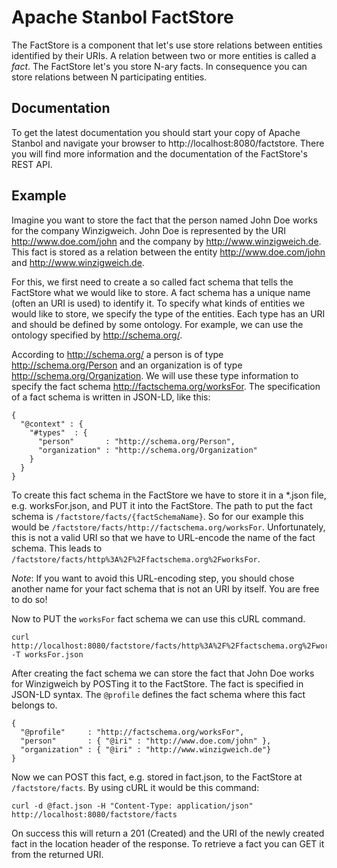 <!--
  Licensed to the Apache Software Foundation (ASF) under one or more
  contributor license agreements.  See the NOTICE file distributed with
  this work for additional information regarding copyright ownership.
  The ASF licenses this file to You under the Apache License, Version 2.0
  (the "License"); you may not use this file except in compliance with
  the License.  You may obtain a copy of the License at

      http://www.apache.org/licenses/LICENSE-2.0

  Unless required by applicable law or agreed to in writing, software
  distributed under the License is distributed on an "AS IS" BASIS,
  WITHOUT WARRANTIES OR CONDITIONS OF ANY KIND, either express or implied.
  See the License for the specific language governing permissions and
  limitations under the License.
-->

# Apache Stanbol FactStore

The FactStore is a component that let's use store relations between entities
identified by their URIs. A relation between two or more entities is called a
*fact*. The FactStore let's you store N-ary facts. In consequence you can
store relations between N participating entities.

## Documentation

To get the latest documentation you should start your copy of Apache Stanbol
and navigate your browser to http://localhost:8080/factstore. There you will
find more information and the documentation of the FactStore's REST API.

## Example

Imagine you want to store the fact that the person named John Doe works for
the company Winzigweich. John Doe is represented by the URI
http://www.doe.com/john and the company by http://www.winzigweich.de. This
fact is stored as a relation between the entity http://www.doe.com/john and
http://www.winzigweich.de.

For this, we first need to create a so called fact schema that tells the
FactStore what we would like to store. A fact schema has a unique name (often
an URI is used) to identify it. To specify what kinds of entities we would
like to store, we specify the type of the entities. Each type has an URI and
should be defined by some ontology. For example, we can use the ontology
specified by http://schema.org/.

According to http://schema.org/ a person is of type http://schema.org/Person
and an organization is of type http://schema.org/Organization. We will use
these type information to specify the fact schema
http://factschema.org/worksFor. The specification of a fact schema is written
in JSON-LD, like this:

    {
      "@context" : {
        "#types"  : {
          "person"       : "http://schema.org/Person",
          "organization" : "http://schema.org/Organization"
        }
      }
    }

To create this fact schema in the FactStore we have to store it in a *.json
file, e.g. worksFor.json, and PUT it into the FactStore. The path to put the
fact schema is `/factstore/facts/{factSchemaName}`. So for our example this
would be `/factstore/facts/http://factschema.org/worksFor`. Unfortunately,
this is not a valid URI so that we have to URL-encode the name of the fact
schema. This leads to
`/factstore/facts/http%3A%2F%2Ffactschema.org%2FworksFor`.

_Note_: If you want to avoid this URL-encoding step, you should chose another
name for your fact schema that is not an URI by itself. You are free to do so!

Now to PUT the `worksFor` fact schema we can use this cURL command.

    curl http://localhost:8080/factstore/facts/http%3A%2F%2Ffactschema.org%2FworksFor -T worksFor.json

After creating the fact schema we can store the fact that John Doe works for
Winzigweich by POSTing it to the FactStore. The fact is specified in JSON-LD
syntax. The `@profile` defines the fact schema where this fact belongs to.

    {
      "@profile"     : "http://factschema.org/worksFor",
      "person"       : { "@iri" : "http://www.doe.com/john" },
      "organization" : { "@iri" : "http://www.winzigweich.de"}
    }

Now we can POST this fact, e.g. stored in fact.json, to the FactStore at
`/factstore/facts`. By using cURL it would be this command:

    curl -d @fact.json -H "Content-Type: application/json" http://localhost:8080/factstore/facts

On success this will return a 201 (Created) and the URI of the newly created
fact in the location header of the response. To retrieve a fact you can GET it
from the returned URI.
